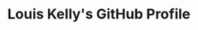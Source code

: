 <!-- [![Website](https://img.shields.io/website?label=louiskelly.uk&style=for-the-badge&url=https://louiskelly.uk)](https://louiskelly.uk/) -->
# Louis Kelly's GitHub Profile
